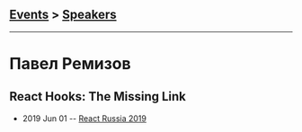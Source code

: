 ## [Events](../README.md) > [Speakers](../speakers.md)
---

# Павел Ремизов

## React Hooks: The Missing Link
- 2019 Jun 01 -- [React Russia 2019](https://www.youtube.com/watch?v=cRtAjTFM7M4&list=PLxa0i_ba1uugnX3ZKdzxgtnWdpMuePZh6&index=6&t=0s)    
